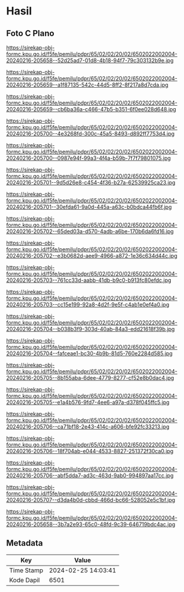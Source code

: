 # Hasil

## Foto C Plano

https://sirekap-obj-formc.kpu.go.id/f5fe/pemilu/pdpr/65/02/02/20/02/6502022002004-20240216-205658--52d25ad7-01d8-4b18-94f7-79c303132b9e.jpg

https://sirekap-obj-formc.kpu.go.id/f5fe/pemilu/pdpr/65/02/02/20/02/6502022002004-20240216-205659--a1f87135-542c-44d5-8ff2-8f217a8d7cda.jpg

https://sirekap-obj-formc.kpu.go.id/f5fe/pemilu/pdpr/65/02/02/20/02/6502022002004-20240216-205659--cb6ba36a-c466-47b5-b351-6f0ee028d648.jpg

https://sirekap-obj-formc.kpu.go.id/f5fe/pemilu/pdpr/65/02/02/20/02/6502022002004-20240216-205700--4e3268fd-300c-45a5-8493-d892ff7753d4.jpg

https://sirekap-obj-formc.kpu.go.id/f5fe/pemilu/pdpr/65/02/02/20/02/6502022002004-20240216-205700--0987e94f-99a3-4f4a-b59b-7f7f79801075.jpg

https://sirekap-obj-formc.kpu.go.id/f5fe/pemilu/pdpr/65/02/02/20/02/6502022002004-20240216-205701--9d5d26e8-c454-4f36-b27a-62539925ca23.jpg

https://sirekap-obj-formc.kpu.go.id/f5fe/pemilu/pdpr/65/02/02/20/02/6502022002004-20240216-205701--30efda61-9a0d-445a-a63c-b0bdca44fb6f.jpg

https://sirekap-obj-formc.kpu.go.id/f5fe/pemilu/pdpr/65/02/02/20/02/6502022002004-20240216-205702--65ded03a-d570-4adb-a6be-170b6da6fd16.jpg

https://sirekap-obj-formc.kpu.go.id/f5fe/pemilu/pdpr/65/02/02/20/02/6502022002004-20240216-205702--e3b0682d-aee9-4966-a872-1e36c634d44c.jpg

https://sirekap-obj-formc.kpu.go.id/f5fe/pemilu/pdpr/65/02/02/20/02/6502022002004-20240216-205703--761cc33d-aabb-41db-b9c0-b913fc80efdc.jpg

https://sirekap-obj-formc.kpu.go.id/f5fe/pemilu/pdpr/65/02/02/20/02/6502022002004-20240216-205703--cc15e199-92a8-4d2f-9e5f-c4ab1e0ef4a0.jpg

https://sirekap-obj-formc.kpu.go.id/f5fe/pemilu/pdpr/65/02/02/20/02/6502022002004-20240216-205704--b038b3f9-303d-40ab-84a3-edd21618f39b.jpg

https://sirekap-obj-formc.kpu.go.id/f5fe/pemilu/pdpr/65/02/02/20/02/6502022002004-20240216-205704--fafceae1-bc30-4b9b-81d5-760e2284d585.jpg

https://sirekap-obj-formc.kpu.go.id/f5fe/pemilu/pdpr/65/02/02/20/02/6502022002004-20240216-205705--8b155aba-6dee-4779-8277-cf52e8b0dac4.jpg

https://sirekap-obj-formc.kpu.go.id/f5fe/pemilu/pdpr/65/02/02/20/02/6502022002004-20240216-205705--e1a4b576-9fd7-4ee6-a97a-d378f045ffc5.jpg

https://sirekap-obj-formc.kpu.go.id/f5fe/pemilu/pdpr/65/02/02/20/02/6502022002004-20240216-205706--ca71bf18-2e43-414c-a606-bfe92fc33213.jpg

https://sirekap-obj-formc.kpu.go.id/f5fe/pemilu/pdpr/65/02/02/20/02/6502022002004-20240216-205706--18f704ab-e044-4533-8827-251372f30ca0.jpg

https://sirekap-obj-formc.kpu.go.id/f5fe/pemilu/pdpr/65/02/02/20/02/6502022002004-20240216-205706--abf5dda7-ad3c-463d-9ab0-994897aa17cc.jpg

https://sirekap-obj-formc.kpu.go.id/f5fe/pemilu/pdpr/65/02/02/20/02/6502022002004-20240216-205707--d3da4b0d-cbbd-466d-bc66-528052e5c1bf.jpg

https://sirekap-obj-formc.kpu.go.id/f5fe/pemilu/pdpr/65/02/02/20/02/6502022002004-20240216-205658--3b7a2e93-65c0-48fd-9c39-646719bdc4ac.jpg


## Metadata

| Key        | Value               |
| ---------- | ------------------- |
| Time Stamp | 2024-02-25 14:03:41 |
| Kode Dapil | 6501                |



